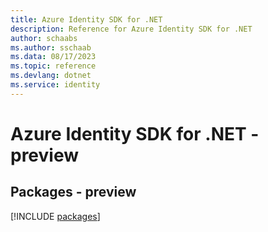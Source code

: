 ```yaml
---
title: Azure Identity SDK for .NET
description: Reference for Azure Identity SDK for .NET
author: schaabs
ms.author: sschaab
ms.data: 08/17/2023
ms.topic: reference
ms.devlang: dotnet
ms.service: identity
---
```

# Azure Identity SDK for .NET - preview
## Packages - preview
[!INCLUDE [packages](identity-index.md)]